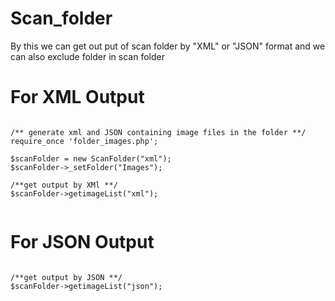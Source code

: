 Scan_folder
===========

By this we can get out put of scan folder by "XML" or "JSON" format and we can also exclude  folder in scan folder 

For XML Output
====================

<pre><code>
/** generate xml and JSON containing image files in the folder **/
require_once 'folder_images.php';

$scanFolder = new ScanFolder("xml");
$scanFolder->_setFolder("Images");

/**get output by XMl **/
$scanFolder->getimageList("xml");

</pre></code>

For JSON Output
====================

<pre><code>
/**get output by JSON **/
$scanFolder->getimageList("json");

</pre></code>
